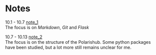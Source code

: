 # Notes

10.1 - 10.7 [note_1](https://github.com/PolarisStudio/zychenn_notes/blob/master/Note_1.md)  
The focus is on *Markdown*, *Git* and *Flask*

10.7 - 10.13 [note_2](https://github.com/PolarisStudio/zychenn_notes/blob/master/Note_2.md)  
The focus is on the structure of the Polarishub. Some python packages have been studied, but a lot more still remains unclear for me.
